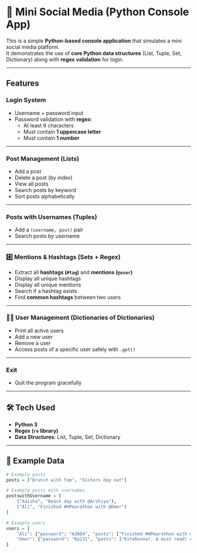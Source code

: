 # 🐍 Mini Social Media (Python Console App)

This is a simple **Python-based console application** that simulates a mini social media platform.  
It demonstrates the use of **core Python data structures** (List, Tuple, Set, Dictionary) along with **regex validation** for login.

---

##  Features

###  Login System
- Username + password input
- Password validation with **regex**:
  - At least 6 characters  
  - Must contain **1 uppercase letter**  
  - Must contain **1 number**  

---

###  Post Management (Lists)
- Add a post  
- Delete a post (by index)  
- View all posts  
- Search posts by keyword  
- Sort posts alphabetically  

---

###  Posts with Usernames (Tuples)
- Add a `(username, post)` pair  
- Search posts by username  

---

### #️⃣ Mentions & Hashtags (Sets + Regex)
- Extract all **hashtags (`#tag`)** and **mentions (`@user`)**  
- Display all unique hashtags  
- Display all unique mentions  
- Search if a hashtag exists  
- Find **common hashtags** between two users  

---

### 🧑‍💻 User Management (Dictionaries of Dictionaries)
- Print all active users  
- Add a new user  
- Remove a user  
- Access posts of a specific user safely with `.get()`  

---

###  Exit
- Quit the program gracefully  

---

## 🛠️ Tech Used
- **Python 3**  
- **Regex (`re` library)**  
- **Data Structures**: List, Tuple, Set, Dictionary  

---

## 📂 Example Data

```python
# Example posts
posts = ["Brunch with fam", "Sisters day out"]

# Example posts with usernames
postswithUsername = [
    ("Aaisha", "Beach day with @Arshiya"),
    ("Ali", "Finished #HPmarathon with @Omer")
]

# Example users
users = {
    "Ali": {"password": "A2004", "posts": ["Finished #HPmarathon with @Omer"]},
    "Omer": {"password": "Kp231", "posts": ["KiteRunner, A must read! #bookstagram"]}
}
